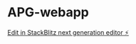 # APG-webapp

[Edit in StackBlitz next generation editor ⚡️](https://stackblitz.com/~/github.com/free7assan/APG-webapp)